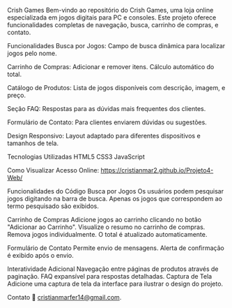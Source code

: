 Crish Games
Bem-vindo ao repositório do Crish Games, uma loja online especializada em jogos digitais para PC e consoles. Este projeto oferece funcionalidades completas de navegação, busca, carrinho de compras, e contato.

Funcionalidades
Busca por Jogos:
Campo de busca dinâmica para localizar jogos pelo nome.

Carrinho de Compras:
Adicionar e remover itens.
Cálculo automático do total.

Catálogo de Produtos:
Lista de jogos disponíveis com descrição, imagem, e preço.

Seção FAQ:
Respostas para as dúvidas mais frequentes dos clientes.

Formulário de Contato:
Para clientes enviarem dúvidas ou sugestões.

Design Responsivo:
Layout adaptado para diferentes dispositivos e tamanhos de tela.

Tecnologias Utilizadas
HTML5
CSS3
JavaScript

Como Visualizar
Acesso Online: https://cristianmar2.github.io/Projeto4-Web/

Funcionalidades do Código
Busca por Jogos
Os usuários podem pesquisar jogos digitando na barra de busca.
Apenas os jogos que correspondem ao termo pesquisado são exibidos.

Carrinho de Compras
Adicione jogos ao carrinho clicando no botão "Adicionar ao Carrinho".
Visualize o resumo no carrinho de compras.
Remova jogos individualmente.
O total é atualizado automaticamente.

Formulário de Contato
Permite envio de mensagens.
Alerta de confirmação é exibido após o envio.

Interatividade Adicional
Navegação entre páginas de produtos através de paginação.
FAQ expansível para respostas detalhadas.
Captura de Tela
Adicione uma captura de tela da interface para ilustrar o design do projeto.

Contato
📧 cristianmarfer14@gmail.com.
